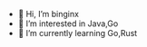 - 👋 Hi, I’m binginx
- 👀 I’m interested in Java,Go
- 🌱 I’m currently learning Go,Rust

<!---
sdaulibin/sdaulibin is a ✨ special ✨ repository because its `README.md` (this file) appears on your GitHub profile.
You can click the Preview link to take a look at your changes.
--->
